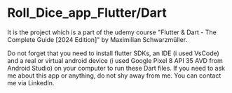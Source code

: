 # Roll_Dice_app_Flutter/Dart
It is the project which is a part of the udemy course "Flutter & Dart - The Complete Guide [2024 Edition]" by Maximilian Schwarzmüller.

Do not forget that you need to install flutter SDKs, an IDE (i used VsCode) and a real or virtual android device (i used Google Pixel 8 API 35 AVD from Android Studio) on your computer to run these Dart files. If you need to ask me about this app or anything, do not shy away from me. You can contact me via LinkedIn.
